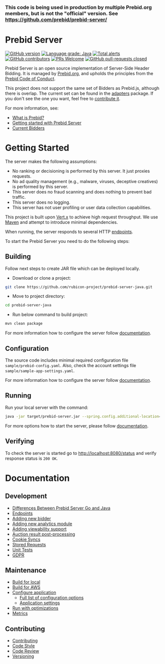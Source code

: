 ### This code is being used in production by multiple Prebid.org members, but is not the "official" version. See https://github.com/prebid/prebid-server/

# Prebid Server

[![GitHub version](https://badge.fury.io/gh/rubicon-project%2fprebid-server-java.svg)](http://badge.fury.io/gh/rubicon-project%2fprebid-server-java)
[![Language grade: Java](https://img.shields.io/lgtm/grade/java/g/rubicon-project/prebid-server-java.svg?logo=lgtm&logoWidth=18)](https://lgtm.com/projects/g/rubicon-project/prebid-server-java/context:java)
[![Total alerts](https://img.shields.io/lgtm/alerts/g/rubicon-project/prebid-server-java.svg?logo=lgtm&logoWidth=18)](https://lgtm.com/projects/g/rubicon-project/prebid-server-java/alerts/)
[![GitHub contributors](https://img.shields.io/github/contributors/rubicon-project/prebid-server-java.svg)](https://GitHub.com/rubicon-project/prebid-server-java/contributors/)
[![PRs Welcome](https://img.shields.io/badge/PRs-welcome-brightgreen.svg)](https://github.com/rubicon-project/prebid-server-java/blob/master/docs/contributing.md) 
[![GitHub pull-requests closed](https://img.shields.io/github/issues-pr-closed/rubicon-project/prebid-server-java.svg)](https://GitHub.com/rubicon-project/prebid-server-java/pull/)

Prebid Server is an open source implementation of Server-Side Header Bidding.
It is managed by [Prebid.org](http://prebid.org/overview/what-is-prebid-org.html),
and upholds the principles from the [Prebid Code of Conduct](http://prebid.org/wrapper_code_of_conduct.html).

This project does not support the same set of Bidders as Prebid.js, although there is overlap.
The current set can be found in the [adapters](./src/main/java/org/prebid/server/bidder) package. If you don't see the one you want, feel free to [contribute it](docs/developers/add-new-bidder.md).

For more information, see:

- [What is Prebid?](http://prebid.org/overview/intro.html)
- [Getting started with Prebid Server](http://prebid.org/dev-docs/get-started-with-prebid-server.html)
- [Current Bidders](http://prebid.org/dev-docs/prebid-server-bidders.html)

# Getting Started

The server makes the following assumptions:
- No ranking or decisioning is performed by this server. It just proxies requests.
- No ad quality management (e.g., malware, viruses, deceptive creatives) is performed by this server.
- This server does no fraud scanning and does nothing to prevent bad traffic.
- This server does no logging.
- This server has not user profiling or user data collection capabilities.

This project is built upon [Vert.x](http://vertx.io) to achieve high request throughput. 
We use [Maven](https://maven.apache.org) and attempt to introduce minimal dependencies.

When running, the server responds to several HTTP [endpoints](docs/endpoints).

To start the Prebid Server you need to do the following steps:

## Building

Follow next steps to create JAR file which can be deployed locally.

- Download or clone a project:
```bash
git clone https://github.com/rubicon-project/prebid-server-java.git
```

- Move to project directory:
```bash
cd prebid-server-java
```

- Run below command to build project:
```bash
mvn clean package
```

For more information how to configure the server follow [documentation](docs/build.md).

## Configuration

The source code includes minimal required configuration file `sample/prebid-config.yaml`.
Also, check the account settings file `sample/sample-app-settings.yaml`.

For more information how to configure the server follow [documentation](docs/config.md).


## Running

Run your local server with the command:
```bash
java -jar target/prebid-server.jar --spring.config.additional-location=sample/prebid-config.yaml
```

For more options how to start the server, please follow [documentation](docs/run.md).

## Verifying

To check the server is started go to [http://localhost:8080/status](http://localhost:8080/status) 
and verify response status is `200 OK`.

# Documentation

## Development
- [Differences Between Prebid Server Go and Java](differenceBetweenPBSGo-and-Java.md)
- [Endpoints](endpoints)
- [Adding new bidder](developers/add-new-bidder.md)
- [Adding new analytics module](developers/add-new-analytics-module.md)
- [Adding viewability support](developers/add-viewability-vendors.md)
- [Auction result post-processing](developers/auction-result-post-processing.md)
- [Cookie Syncs](developers/cookie-syncs.md)
- [Stored Requests](developers/stored-requests.md)
- [Unit Tests](developers/unit-tests.md)
- [GDPR](developers/gdpr.md)

## Maintenance
- [Build for local](build.md)
- [Build for AWS](build-aws.md)
- [Configure application](config.md)
  - [Full list of configuration options](config-app.md)
  - [Application settings](application-settings.md)
- [Run with optimizations](run.md)
- [Metrics](metrics.md)

## Contributing
- [Contributing](contributing.md)
- [Code Style](code-style.md)
- [Code Review](code-reviews.md)
- [Versioning](versioning.md)

